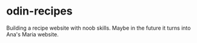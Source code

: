 # odin-recipes
Building a recipe website with noob skills.
Maybe in the future it turns into Ana's Maria website.